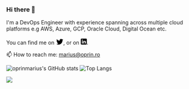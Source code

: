 ### Hi there 👋
<!-- Actual text -->

I'm a DevOps Engineer with experience spanning across multiple cloud platforms e.g AWS, Azure, GCP, Oracle Cloud, Digital Ocean etc.

You can find me on [![Twitter][1.2]][1], or on [![LinkedIn][2.2]][2].

📫 How to reach me: [marius@oprin.ro](mailto:marius@oprin.ro)

<!--
🔭 [Acquire DevOps Services](https://buy.stripe.com/6oE5kNa8kaFQ18c5kk)
[![K8s][3.2]][3]

🔭 [Acquire Architect Services](https://buy.stripe.com/00g14xgwIcNY5osdQT)
[![Terraform][4.2]][4]
-->

<!-- Icons -->

[1.2]: https://raw.githubusercontent.com/oprinmarius/oprinmarius.github.io/main/assets/images/wWzX9uB.png
[2.2]: https://raw.githubusercontent.com/oprinmarius/oprinmarius.github.io/main/assets/images/linkedin-3-16.png
[3.2]: https://raw.githubusercontent.com/oprinmarius/oprinmarius.github.io/main/assets/images/k8s-logo.png
[4.2]: https://raw.githubusercontent.com/oprinmarius/oprinmarius.github.io/main/assets/images/terraform-logo.png

<!-- Links to your social media accounts -->

[1]: https://twitter.com/oprinmarius
[2]: https://www.linkedin.com/in/marius-oprin-3834a750/
[3]: https://buy.stripe.com/6oE5kNa8kaFQ18c5kk
[4]: https://buy.stripe.com/00g14xgwIcNY5osdQT

![oprinmarius's GitHub stats](https://github-readme-stats.vercel.app/api?username=oprinmarius&show_icons=true&count_private=true&include_all_commits=true&theme=architect) 
![Top Langs](https://github-readme-stats.vercel.app/api/top-langs/?username=oprinmarius&theme=architect&count_private=true&layout=compact)

![](https://visitor-badge.laobi.icu/badge?page_id=oprinmarius)

<script data-name="BMC-Widget" data-cfasync="false" src="https://cdnjs.buymeacoffee.com/1.0.0/widget.prod.min.js" data-id="oprinmarius" data-description="Support me on Buy me a coffee!" data-message="Thank you for visiting. You can buy me a coffee !" data-color="#5F7FFF" data-position="Right" data-x_margin="18" data-y_margin="18"></script>

<!--
**oprinmarius/oprinmarius** is a ✨ _special_ ✨ repository because its `README.md` (this file) appears on your GitHub profile.

Here are some ideas to get you started:

- 🔭 I’m currently working on ...
- 🌱 I’m currently learning ...
- 👯 I’m looking to collaborate on ...
- 🤔 I’m looking for help with ...
- 💬 Ask me about ...
- 📫 How to reach me: ...
- 😄 Pronouns: ...
- ⚡ Fun fact: ...
-->
